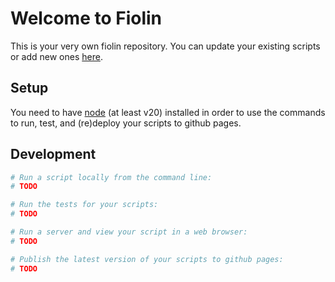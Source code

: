 # Welcome to Fiolin

This is your very own fiolin repository. You can update your existing scripts or
add new ones [here](./fiols).

## Setup

You need to have [node][nodedl] (at least v20) installed in order to use the
commands to run, test, and (re)deploy your scripts to github pages.

## Development

```sh
# Run a script locally from the command line:
# TODO

# Run the tests for your scripts:
# TODO

# Run a server and view your script in a web browser:
# TODO

# Publish the latest version of your scripts to github pages:
# TODO
```

[nodedl]: https://nodejs.org/en/download/package-manager
